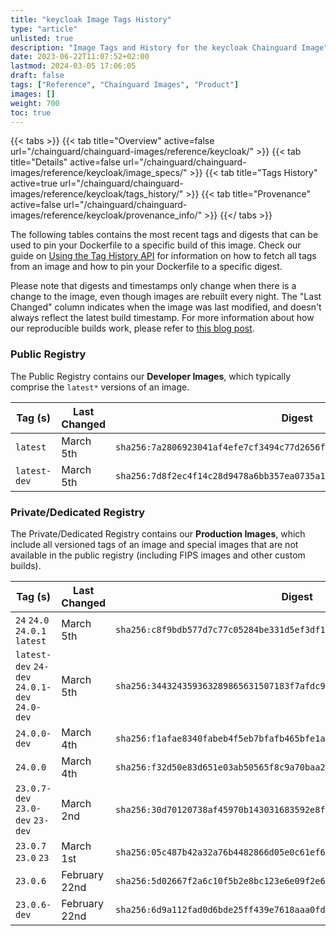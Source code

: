 ```yaml
---
title: "keycloak Image Tags History"
type: "article"
unlisted: true
description: "Image Tags and History for the keycloak Chainguard Image"
date: 2023-06-22T11:07:52+02:00
lastmod: 2024-03-05 17:06:05
draft: false
tags: ["Reference", "Chainguard Images", "Product"]
images: []
weight: 700
toc: true
---
```


{{< tabs >}}
{{< tab title="Overview" active=false url="/chainguard/chainguard-images/reference/keycloak/" >}}
{{< tab title="Details" active=false url="/chainguard/chainguard-images/reference/keycloak/image_specs/" >}}
{{< tab title="Tags History" active=true url="/chainguard/chainguard-images/reference/keycloak/tags_history/" >}}
{{< tab title="Provenance" active=false url="/chainguard/chainguard-images/reference/keycloak/provenance_info/" >}}
{{</ tabs >}}

The following tables contains the most recent tags and digests that can be used to pin your Dockerfile to a specific build of this image. Check our guide on [Using the Tag History API](/chainguard/chainguard-images/using-the-tag-history-api/) for information on how to fetch all tags from an image and how to pin your Dockerfile to a specific digest.

Please note that digests and timestamps only change when there is a change to the image, even though images are rebuilt every night. The "Last Changed" column indicates when the image was last modified, and doesn't always reflect the latest build timestamp. For more information about how our reproducible builds work, please refer to [this blog post](https://www.chainguard.dev/unchained/reproducing-chainguards-reproducible-image-builds).

### Public Registry
The Public Registry contains our **Developer Images**, which typically comprise the `latest*` versions of an image.

| Tag (s)       | Last Changed | Digest                                                                    |
|---------------|--------------|---------------------------------------------------------------------------|
|  `latest`     | March 5th    | `sha256:7a2806923041af4efe7cf3494c77d2656fabd9cd4e38e5259cfa66473ddea729` |
|  `latest-dev` | March 5th    | `sha256:7d8f2ec4f14c28d9478a6bb357ea0735a14eb8af4906e7585fa22c89cafcafcd` |


### Private/Dedicated Registry
The Private/Dedicated Registry contains our **Production Images**, which include all versioned tags of an image and special images that are not available in the public registry (including FIPS images and other custom builds).

| Tag (s)                                        | Last Changed  | Digest                                                                    |
|------------------------------------------------|---------------|---------------------------------------------------------------------------|
|  `24` `24.0` `24.0.1` `latest`                 | March 5th     | `sha256:c8f9bdb577d7c77c05284be331d5ef3df1d2d80442325c62bb3ad43a88b9a2d9` |
|  `latest-dev` `24-dev` `24.0.1-dev` `24.0-dev` | March 5th     | `sha256:344324359363289865631507183f7afdc9965bd2fc675c7a9778180358fdd1ea` |
|  `24.0.0-dev`                                  | March 4th     | `sha256:f1afae8340fabeb4f5eb7bfafb465bfe1ac8fdb0666ec1c036a6ff5208131ca4` |
|  `24.0.0`                                      | March 4th     | `sha256:f32d50e83d651e03ab50565f8c9a70baa236fb9a3a4ba6ca36c667537b0c4108` |
|  `23.0.7-dev` `23.0-dev` `23-dev`              | March 2nd     | `sha256:30d70120738af45970b143031683592e8fed931aa7d21e880de9091fab02ecbc` |
|  `23.0.7` `23.0` `23`                          | March 1st     | `sha256:05c487b42a32a76b4482866d05e0c61ef68173abf3aec0599a6fb52aaafd234f` |
|  `23.0.6`                                      | February 22nd | `sha256:5d02667f2a6c10f5b2e8bc123e6e09f2e64755e739944d4d43c7a7e59e0291f0` |
|  `23.0.6-dev`                                  | February 22nd | `sha256:6d9a112fad0d6bde25ff439e7618aaa0fdbe183b483055e99a348db4875627f0` |


